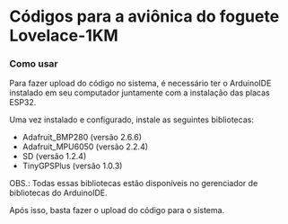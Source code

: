 # Códigos para a aviônica do foguete Lovelace-1KM

### Como usar

Para fazer upload do código no sistema, é necessário ter o ArduinoIDE instalado em seu computador juntamente com a instalação das placas ESP32.

Uma vez instalado e configurado, instale as seguintes bibliotecas:

- Adafruit_BMP280 (versão 2.6.6)
- Adafruit_MPU6050 (versão 2.2.4)
- SD (versão 1.2.4)
- TinyGPSPlus (versão 1.0.3)

OBS.: Todas essas bibliotecas estão disponíveis no gerenciador de bibliotecas do ArduinoIDE.

Após isso, basta fazer o upload do código para o sistema.